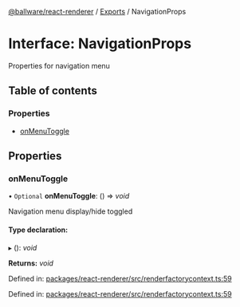 [@ballware/react-renderer](../README.md) / [Exports](../modules.md) / NavigationProps

# Interface: NavigationProps

Properties for navigation menu

## Table of contents

### Properties

- [onMenuToggle](navigationprops.md#onmenutoggle)

## Properties

### onMenuToggle

• `Optional` **onMenuToggle**: () => *void*

Navigation menu display/hide toggled

#### Type declaration:

▸ (): *void*

**Returns:** *void*

Defined in: [packages/react-renderer/src/renderfactorycontext.ts:59](https://github.com/ballware/ballware-client/blob/c28ad0b/packages/react-renderer/src/renderfactorycontext.ts#L59)

Defined in: [packages/react-renderer/src/renderfactorycontext.ts:59](https://github.com/ballware/ballware-client/blob/c28ad0b/packages/react-renderer/src/renderfactorycontext.ts#L59)

